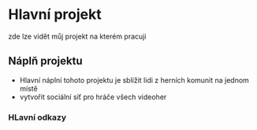 # Hlavní projekt
zde lze vidět můj projekt na kterém pracuji
## Náplň projektu
- Hlavní náplní tohoto projektu je sblížit lidi z herních komunit na jednom místě
- vytvořit sociální síť pro hráče všech videoher
### HLavní odkazy 
